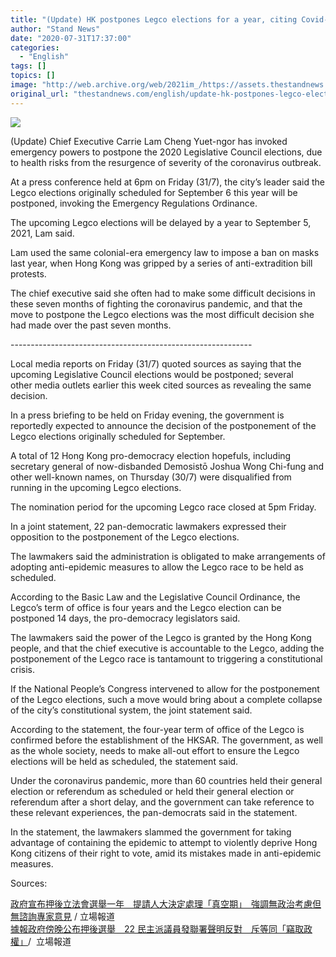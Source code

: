 ```yaml
---
title: "(Update) HK postpones Legco elections for a year, citing Covid-19 concerns"
author: "Stand News"
date: "2020-07-31T17:37:00"
categories:
  - "English"
tags: []
topics: []
image: "http://web.archive.org/web/2021im_/https://assets.thestandnews.com/media/photos/100073647_10220477278714424_8605872897807876096_o_mHUpF_CVHkC_kXkPQwN.png"
original_url: "thestandnews.com/english/update-hk-postpones-legco-elections-for-a-year-citing-covid-19-concerns"
---
```

![](http://web.archive.org/web/2021im_/https://assets.thestandnews.com/media/photos/100073647_10220477278714424_8605872897807876096_o_mHUpF_CVHkC_kXkPQwN.png)

(Update) Chief Executive Carrie Lam Cheng Yuet-ngor has invoked emergency powers to postpone the 2020 Legislative Council elections, due to health risks from the resurgence of severity of the coronavirus outbreak.

At a press conference held at 6pm on Friday (31/7), the city’s leader said the Legco elections originally scheduled for September 6 this year will be postponed, invoking the Emergency Regulations Ordinance.

The upcoming Legco elections will be delayed by a year to September 5, 2021, Lam said.  

Lam used the same colonial-era emergency law to impose a ban on masks last year, when Hong Kong was gripped by a series of anti-extradition bill protests.

The chief executive said she often had to make some difficult decisions in these seven months of fighting the coronavirus pandemic, and that the move to postpone the Legco elections was the most difficult decision she had made over the past seven months.

\------------------------------------------------------------

Local media reports on Friday (31/7) quoted sources as saying that the upcoming Legislative Council elections would be postponed; several other media outlets earlier this week cited sources as revealing the same decision. 

In a press briefing to be held on Friday evening, the government is reportedly expected to announce the decision of the postponement of the Legco elections originally scheduled for September.

A total of 12 Hong Kong pro-democracy election hopefuls, including secretary general of now-disbanded Demosistō Joshua Wong Chi-fung and other well-known names, on Thursday (30/7) were disqualified from running in the upcoming Legco elections.

The nomination period for the upcoming Legco race closed at 5pm Friday.

In a joint statement, 22 pan-democratic lawmakers expressed their opposition to the postponement of the Legco elections.

The lawmakers said the administration is obligated to make arrangements of adopting anti-epidemic measures to allow the Legco race to be held as scheduled.

According to the Basic Law and the Legislative Council Ordinance, the Legco’s term of office is four years and the Legco election can be postponed 14 days, the pro-democracy legislators said.

The lawmakers said the power of the Legco is granted by the Hong Kong people, and that the chief executive is accountable to the Legco, adding the postponement of the Legco race is tantamount to triggering a constitutional crisis.

If the National People’s Congress intervened to allow for the postponement of the Legco elections, such a move would bring about a complete collapse of the city’s constitutional system, the joint statement said.

According to the statement, the four-year term of office of the Legco is confirmed before the establishment of the HKSAR. The government, as well as the whole society, needs to make all-out effort to ensure the Legco elections will be held as scheduled, the statement said.

Under the coronavirus pandemic, more than 60 countries held their general election or referendum as scheduled or held their general election or referendum after a short delay, and the government can take reference to these relevant experiences, the pan-democrats said in the statement.

In the statement, the lawmakers slammed the government for taking advantage of containing the epidemic to attempt to violently deprive Hong Kong citizens of their right to vote, amid its mistakes made in anti-epidemic measures.

Sources:

[政府宣布押後立法會選舉一年　提請人大決定處理「真空期」　強調無政治考慮但無諮詢專家意見](../../politics/%E6%94%BF%E5%BA%9C%E5%AE%A3%E5%B8%83%E6%8A%BC%E5%BE%8C%E7%AB%8B%E6%B3%95%E6%9C%83%E9%81%B8%E8%88%89%E4%B8%80%E5%B9%B4-%E6%8F%90%E8%AB%8B%E4%BA%BA%E5%A4%A7%E6%B1%BA%E5%AE%9A%E8%99%95%E7%90%86%E7%9C%9F%E7%A9%BA%E6%9C%9F-%E5%BC%B7%E8%AA%BF%E7%84%A1%E6%94%BF%E6%B2%BB%E8%80%83%E6%85%AE%E4%BD%86%E7%84%A1%E8%AB%AE%E8%A9%A2%E5%B0%88%E5%AE%B6%E6%84%8F%E8%A6%8B/) / 立場報道  
[據報政府傍晚公布押後選舉　22 民主派議員發聯署聲明反對　斥等同「竊取政權」](../../politics/%E6%93%9A%E5%A0%B1%E6%94%BF%E5%BA%9C%E5%82%8D%E6%99%9A%E5%85%AC%E5%B8%83%E6%8A%BC%E5%BE%8C%E9%81%B8%E8%88%89-22-%E6%B0%91%E4%B8%BB%E6%B4%BE%E8%AD%B0%E5%93%A1%E7%99%BC%E8%81%AF%E7%BD%B2%E8%81%B2%E6%98%8E%E5%8F%8D%E5%B0%8D-%E6%96%A5%E7%AD%89%E5%90%8C-%E7%AB%8A%E5%8F%96%E6%94%BF%E6%AC%8A/)/  立場報道